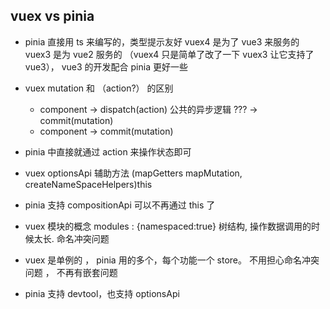 ## vuex vs pinia

- pinia 直接用 ts 来编写的，类型提示友好 vuex4 是为了 vue3 来服务的 vuex3 是为 vue2 服务的 （vuex4 只是简单了改了一下 vuex3 让它支持了 vue3）， vue3 的开发配合 pinia 更好一些

- vuex mutation 和 （action?） 的区别
  - component -> dispatch(action) 公共的异步逻辑 ??? -> commit(mutation)
  - component -> commit(mutation)
- pinia 中直接就通过 action 来操作状态即可

- vuex optionsApi 辅助方法 (mapGetters mapMutation, createNameSpaceHelpers)this
- pinia 支持 compositionApi 可以不再通过 this 了

- vuex 模块的概念 modules : {namespaced:true} 树结构, 操作数据调用的时候太长. 命名冲突问题
- vuex 是单例的 ， pinia 用的多个，每个功能一个 store。 不用担心命名冲突问题 ， 不再有嵌套问题
- pinia 支持 devtool，也支持 optionsApi
<!-- $store.state.a.a.a.a.a.a -->
